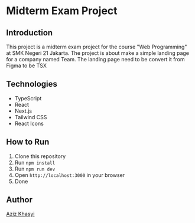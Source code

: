 # Midterm Exam Project

## Introduction

This project is a midterm exam project for the course "Web Programming" at SMK Negeri 21 Jakarta. The project is about make a simple landing page for a company named Team. The landing page need to be convert it from Figma to be TSX

## Technologies

- TypeScript
- React
- Next.js
- Tailwind CSS
- React Icons

## How to Run

1. Clone this repository
2. Run `npm install`
3. Run `npm run dev`
4. Open `http://localhost:3000` in your browser
5. Done

## Author

[Aziz Khasyi](https://github.com/Azizkhasyi11)
